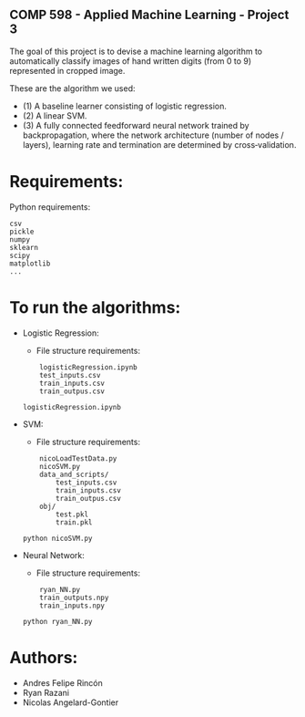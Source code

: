 ## COMP 598 - Applied Machine Learning - Project 3

The	goal of this project is to devise a	machine learning algorithm to automatically classify images of hand written digits (from 0 to 9) represented in cropped image.

These are the algorithm we used:
 - (1) A baseline learner consisting of logistic regression.
 - (2) A linear SVM.
 - (3) A fully connected feedforward neural network trained by backpropagation, where the network architecture (number of nodes / layers), learning rate and termination are determined by cross‐validation.


# Requirements:

Python requirements:

    csv
    pickle
    numpy
    sklearn
    scipy
    matplotlib
    ...


# To run the algorithms:

 - Logistic Regression:

    + File structure requirements:
    ```
        logisticRegression.ipynb
        test_inputs.csv
        train_inputs.csv
        train_outpus.csv
    ```
    
    `logisticRegression.ipynb`


 - SVM:
    
    + File structure requirements:
    ```
        nicoLoadTestData.py
        nicoSVM.py
        data_and_scripts/
            test_inputs.csv
            train_inputs.csv
            train_outpus.csv
        obj/
            test.pkl
            train.pkl
    ```

    ```python nicoSVM.py```


 - Neural Network:

    + File structure requirements:
    ```
        ryan_NN.py
        train_outputs.npy
        train_inputs.npy
    ```

    ```python ryan_NN.py```



# Authors:
 - Andres Felipe Rincón
 - Ryan Razani
 - Nicolas Angelard-Gontier

